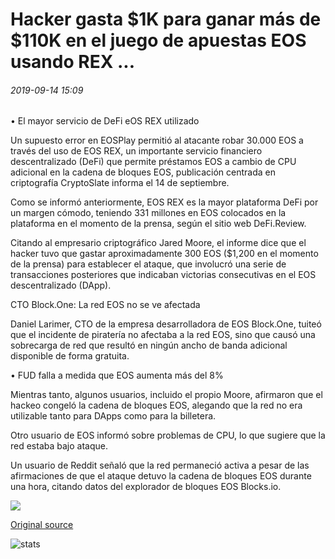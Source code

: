 # Hacker gasta $1K para ganar más de $110K en el juego de apuestas EOS usando REX ...

###### 2019-09-14 15:09

• El mayor servicio de DeFi eOS REX utilizado

Un supuesto error en EOSPlay permitió al atacante robar 30.000 EOS a través del uso de EOS REX, un importante servicio financiero descentralizado (DeFi) que permite préstamos EOS a cambio de CPU adicional en la cadena de bloques EOS, publicación centrada en criptografía CryptoSlate informa el 14 de septiembre.

Como se informó anteriormente, EOS REX es la mayor plataforma DeFi por un margen cómodo, teniendo 331 millones en EOS colocados en la plataforma en el momento de la prensa, según el sitio web DeFi.Review.

Citando al empresario criptográfico Jared Moore, el informe dice que el hacker tuvo que gastar aproximadamente 300 EOS ($1,200 en el momento de la prensa) para establecer el ataque, que involucró una serie de transacciones posteriores que indicaban victorias consecutivas en el EOS descentralizado (DApp).

CTO Block.One: La red EOS no se ve afectada

Daniel Larimer, CTO de la empresa desarrolladora de EOS Block.One, tuiteó que el incidente de piratería no afectaba a la red EOS, sino que causó una sobrecarga de red que resultó en ningún ancho de banda adicional disponible de forma gratuita.

• FUD falla a medida que EOS aumenta más del 8%

Mientras tanto, algunos usuarios, incluido el propio Moore, afirmaron que el hackeo congeló la cadena de bloques EOS, alegando que la red no era utilizable tanto para DApps como para la billetera.

Otro usuario de EOS informó sobre problemas de CPU, lo que sugiere que la red estaba bajo ataque.

Un usuario de Reddit señaló que la red permaneció activa a pesar de las afirmaciones de que el ataque detuvo la cadena de bloques EOS durante una hora, citando datos del explorador de bloques EOS Blocks.io.

![](https://s3.cointelegraph.com/storage/uploads/view/ab60e33717362bcea25a8cc523c68dc2.png)

[Original source](https://cointelegraph.com/news/hacker-spends-1k-to-win-over-110k-in-eos-betting-game-using-rex)

![stats](https://c.statcounter.com/11760860/0/a89fa40b/1/ "stats")